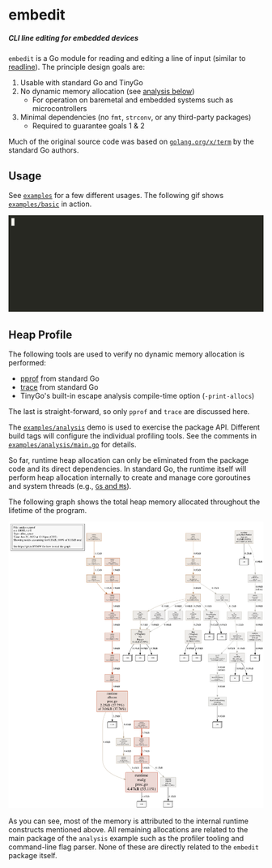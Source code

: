 # embedit
##### CLI line editing for embedded devices

`embedit` is a Go module for reading and editing a line of input (similar to [readline](https://en.wikipedia.org/wiki/GNU_Readline)). The principle design goals are:
1. Usable with standard Go and TinyGo
2. No dynamic memory allocation (see [analysis below](#heap-profile))
   - For operation on baremetal and embedded systems such as microcontrollers
3. Minimal dependencies (no `fmt`, `strconv`, or any third-party packages)
   - Required to guarantee goals 1 & 2

Much of the original source code was based on [`golang.org/x/term`](https://cs.opensource.google/go/x/term) by the standard Go authors.

## Usage

See [`examples`](examples) for a few different usages. The following gif shows [`examples/basic`](examples/basic) in action.

![examples/basic](examples/basic/embedit-basic.gif)

## Heap Profile

The following tools are used to verify no dynamic memory allocation is performed:

 - [pprof](https://github.com/google/pprof) from standard Go
 - [trace](https://pkg.go.dev/runtime/trace) from standard Go
 - TinyGo's built-in escape analysis compile-time option (`-print-allocs`)

The last is straight-forward, so only `pprof` and `trace` are discussed here. 

The [`examples/analysis`](examples/analysis) demo is used to exercise the package API. Different build tags will configure the individual profiling tools. See the comments in [`examples/analysis/main.go`](examples/analysis/main.go) for details.

So far, runtime heap allocation can only be eliminated from the package code and its direct dependencies. In standard Go, the runtime itself will perform heap allocation internally to create and manage core goroutines and system threads (e.g., [`G`s and `M`s](https://go.dev/src/runtime/HACKING)).

The following graph shows the total heap memory allocated throughout the lifetime of the program. 

![Heap profile (examples/analysis)](docs/analysis.pprof.png)

As you can see, most of the memory is attributed to the internal runtime constructs mentioned above. All remaining allocations are related to the main package of the `analysis` example such as the profiler tooling and command-line flag parser. None of these are directly related to the `embedit` package itself.

